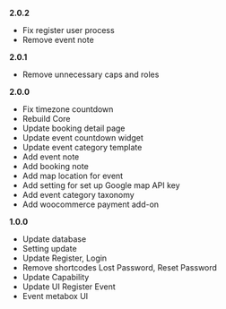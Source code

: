 **2.0.2**
- Fix register user process
- Remove event note

**2.0.1**
- Remove unnecessary caps and roles 

**2.0.0**
- Fix timezone countdown
- Rebuild Core
- Update booking detail page
- Update event countdown widget
- Update event category template
- Add event note
- Add booking note
- Add map location for event
- Add setting for set up Google map API key
- Add event category taxonomy
- Add woocommerce payment add-on


**1.0.0**
- Update database
- Setting update
- Update Register, Login
- Remove shortcodes Lost Password, Reset Password
- Update Capability
- Update UI Register Event
- Event metabox UI
